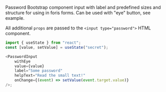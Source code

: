 Password Bootstrap component input with label and predefined sizes and structure
for using in foris forms. Can be used with "eye" button, see example.

All additional `props` are passed to the `<input type="password">` HTML
component.

```js
import { useState } from "react";
const [value, setValue] = useState("secret");

<PasswordInput
    withEye
    value={value}
    label="Some password"
    helpText="Read the small text!"
    onChange={(event) => setValue(event.target.value)}
/>;
```
